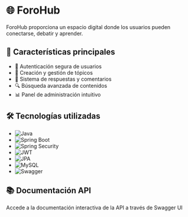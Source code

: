 # 🌐 ForoHub

ForoHub proporciona un espacio digital donde los usuarios pueden conectarse, debatir y aprender.

## 🌟 Características principales

- 👤 Autenticación segura de usuarios
- 📝 Creación y gestión de tópicos
- 💬 Sistema de respuestas y comentarios
- 🔍 Búsqueda avanzada de contenidos
- 📊 Panel de administración intuitivo

## 🛠️ Tecnologías utilizadas

- ![Java](https://img.shields.io/badge/Java-ED8B00?style=for-the-badge&logo=java&logoColor=white)
- ![Spring Boot](https://img.shields.io/badge/Spring_Boot-6DB33F?style=for-the-badge&logo=spring-boot&logoColor=white)
- ![Spring Security](https://img.shields.io/badge/Spring_Security-6DB33F?style=for-the-badge&logo=spring-security&logoColor=white)
- ![JWT](https://img.shields.io/badge/JWT-000000?style=for-the-badge&logo=json-web-tokens&logoColor=white)
- ![JPA](https://img.shields.io/badge/JPA-007396?style=for-the-badge&logo=java&logoColor=white)
- ![MySQL](https://img.shields.io/badge/MySQL-4479A1?style=for-the-badge&logo=mysql&logoColor=white)
- ![Swagger](https://img.shields.io/badge/Swagger-85EA2D?style=for-the-badge&logo=swagger&logoColor=black)

## 📚 Documentación API
Accede a la documentación interactiva de la API a través de Swagger UI
